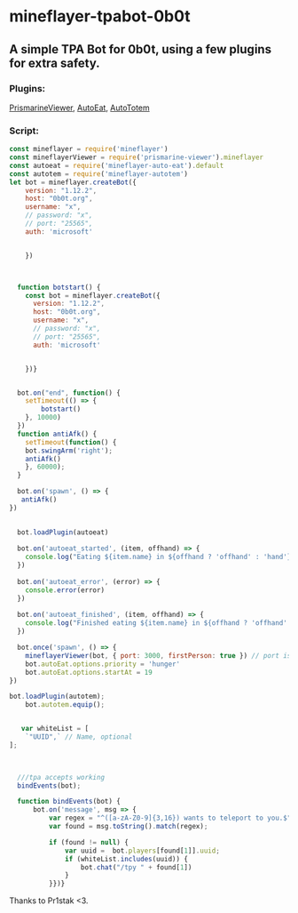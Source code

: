 # mineflayer-tpabot-0b0t
A simple TPA Bot for 0b0t, using a few plugins for extra safety.
------------------------------------------------------------------
### Plugins: 
[PrismarineViewer](https://github.com/PrismarineJS/prismarine-viewer),
[AutoEat](https://github.com/link-discord/mineflayer-auto-eat),
[AutoTotem](https://github.com/SpaceEngineer0/mineflayer-autotem)
### Script:
```js
const mineflayer = require('mineflayer')
const mineflayerViewer = require('prismarine-viewer').mineflayer
const autoeat = require('mineflayer-auto-eat').default
const autotem = require('mineflayer-autotem')
let bot = mineflayer.createBot({
    version: "1.12.2",
    host: "0b0t.org",
    username: "x",
    // password: "x",
    // port: "25565",
    auth: 'microsoft'


    })



  function botstart() {
    const bot = mineflayer.createBot({
      version: "1.12.2",
      host: "0b0t.org",
      username: "x",
      // password: "x",
      // port: "25565",
      auth: 'microsoft'


    })}


  bot.on("end", function() {
    setTimeout(() => {
        botstart()
    }, 10000)
  })
  function antiAfk() {
    setTimeout(function() {
    bot.swingArm('right');
    antiAfk()
    }, 60000);
  }

  bot.on('spawn', () => {
   antiAfk() 
})

  
  bot.loadPlugin(autoeat)
  
  bot.on('autoeat_started', (item, offhand) => {
    console.log("Eating ${item.name} in ${offhand ? 'offhand' : 'hand'}")
  })
  
  bot.on('autoeat_error', (error) => {
    console.error(error)
  })
  
  bot.on('autoeat_finished', (item, offhand) => {
    console.log("Finished eating ${item.name} in ${offhand ? 'offhand' : 'hand'}")
  })

  bot.once('spawn', () => {
    mineflayerViewer(bot, { port: 3000, firstPerson: true }) // port is the minecraft server port, if first person is false, you get a bird's-eye view
    bot.autoEat.options.priority = 'hunger'
    bot.autoEat.options.startAt = 19
})

bot.loadPlugin(autotem);
    bot.autotem.equip();


   var whiteList = [
    `"UUID",` // Name, optional
];


 
  ///tpa accepts working
  bindEvents(bot);

  function bindEvents(bot) { 
      bot.on('message', msg => {
          var regex = "^([a-zA-Z0-9]{3,16}) wants to teleport to you.$";
          var found = msg.toString().match(regex);

          if (found != null) {
              var uuid =  bot.players[found[1]].uuid;
              if (whiteList.includes(uuid)) {
                  bot.chat("/tpy " + found[1])
              }
          }})}
```
Thanks to Pr1stak <3.
